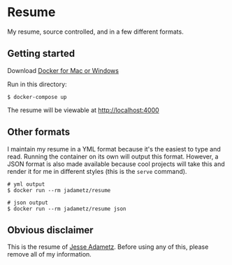 # Resume

My resume, source controlled, and in a few different formats.

## Getting started

Download [Docker for Mac or Windows](https://www.docker.com/)

Run in this directory:

```shell
$ docker-compose up
```

The resume will be viewable at [http://localhost:4000](http://localhost:4000)

## Other formats

I maintain my resume in a YML format because it's the easiest to type and read.
Running the container on its own will output this format. However, a JSON
format is also made available because cool projects will take this and
render it for me in different styles (this is the `serve` command).

```shell
# yml output
$ docker run --rm jadametz/resume

# json output
$ docker run --rm jadametz/resume json
```

## Obvious disclaimer

This is the resume of [Jesse Adametz](https://jesseadametz.com). Before using any of this, please remove
all of my information.
